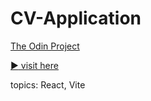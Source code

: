# CV-Application

[The Odin Project](https://www.theodinproject.com/lessons/node-path-react-new-cv-application)

[:arrow_forward: visit here]([https://main--lucky-malabi-6cada5.netlify.app/])

topics: React, Vite
